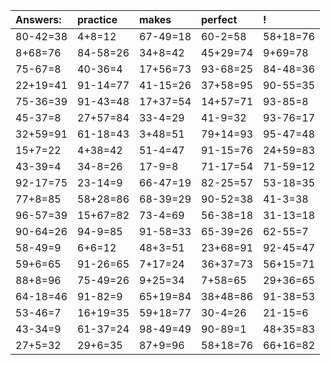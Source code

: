 | Answers: | practice | makes | perfect | ! |
| :--- | :--- | :--- | :--- | :--- |
| 80-42=38 | 4+8=12 | 67-49=18 | 60-2=58 | 58+18=76 | 
| 8+68=76 | 84-58=26 | 34+8=42 | 45+29=74 | 9+69=78 | 
| 75-67=8 | 40-36=4 | 17+56=73 | 93-68=25 | 84-48=36 | 
| 22+19=41 | 91-14=77 | 41-15=26 | 37+58=95 | 90-55=35 | 
| 75-36=39 | 91-43=48 | 17+37=54 | 14+57=71 | 93-85=8 | 
| 45-37=8 | 27+57=84 | 33-4=29 | 41-9=32 | 93-76=17 | 
| 32+59=91 | 61-18=43 | 3+48=51 | 79+14=93 | 95-47=48 | 
| 15+7=22 | 4+38=42 | 51-4=47 | 91-15=76 | 24+59=83 | 
| 43-39=4 | 34-8=26 | 17-9=8 | 71-17=54 | 71-59=12 | 
| 92-17=75 | 23-14=9 | 66-47=19 | 82-25=57 | 53-18=35 | 
| 77+8=85 | 58+28=86 | 68-39=29 | 90-52=38 | 41-3=38 | 
| 96-57=39 | 15+67=82 | 73-4=69 | 56-38=18 | 31-13=18 | 
| 90-64=26 | 94-9=85 | 91-58=33 | 65-39=26 | 62-55=7 | 
| 58-49=9 | 6+6=12 | 48+3=51 | 23+68=91 | 92-45=47 | 
| 59+6=65 | 91-26=65 | 7+17=24 | 36+37=73 | 56+15=71 | 
| 88+8=96 | 75-49=26 | 9+25=34 | 7+58=65 | 29+36=65 | 
| 64-18=46 | 91-82=9 | 65+19=84 | 38+48=86 | 91-38=53 | 
| 53-46=7 | 16+19=35 | 59+18=77 | 30-4=26 | 21-15=6 | 
| 43-34=9 | 61-37=24 | 98-49=49 | 90-89=1 | 48+35=83 | 
| 27+5=32 | 29+6=35 | 87+9=96 | 58+18=76 | 66+16=82 | 
